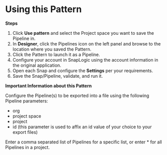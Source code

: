 # Using this Pattern

**Steps**

1. Click **Use pattern** and select the Project space you want to save the Pipeline in.
2. In **Designer**, click the Pipelines icon on the left panel and browse to the location where you saved the Pattern.
3. Click the Pattern to launch it as a Pipeline.
4. Configure your account in SnapLogic using the account information in the original application.
5. Open each Snap and configure the **Settings** per your requirements.
6. Save the Snap/Pipeline, validate, and run it.

**Important Information about this Pattern**

Configure the Pipeline(s) to be exported into a file using the following Pipeline parameters:

* org
* project space
* project
* id (this parameter is used to affix an id value of your choice to your export files)

Enter a comma separated list of Pipelines for a specific list, or enter \* for all Pipelines in a project.
